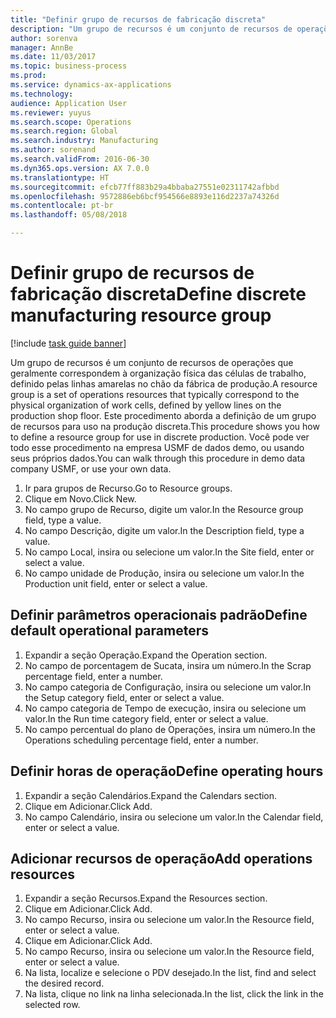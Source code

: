 ```yaml
--- 
title: "Definir grupo de recursos de fabricação discreta"
description: "Um grupo de recursos é um conjunto de recursos de operações que geralmente correspondem à organização física das células de trabalho, definido pelas linhas amarelas no chão da fábrica de produção."
author: sorenva
manager: AnnBe
ms.date: 11/03/2017
ms.topic: business-process
ms.prod: 
ms.service: dynamics-ax-applications
ms.technology: 
audience: Application User
ms.reviewer: yuyus
ms.search.scope: Operations
ms.search.region: Global
ms.search.industry: Manufacturing
ms.author: sorenand
ms.search.validFrom: 2016-06-30
ms.dyn365.ops.version: AX 7.0.0
ms.translationtype: HT
ms.sourcegitcommit: efcb77ff883b29a4bbaba27551e02311742afbbd
ms.openlocfilehash: 9572886eb6bcf954566e8893e116d2237a74326d
ms.contentlocale: pt-br
ms.lasthandoff: 05/08/2018

---
```

# <a name="define-discrete-manufacturing-resource-group"></a><span data-ttu-id="33c9a-103">Definir grupo de recursos de fabricação discreta</span><span class="sxs-lookup"><span data-stu-id="33c9a-103">Define discrete manufacturing resource group</span></span>

[!include [task guide banner](../../includes/task-guide-banner.md)]

<span data-ttu-id="33c9a-104">Um grupo de recursos é um conjunto de recursos de operações que geralmente correspondem à organização física das células de trabalho, definido pelas linhas amarelas no chão da fábrica de produção.</span><span class="sxs-lookup"><span data-stu-id="33c9a-104">A resource group is a set of operations resources that typically correspond to the physical organization of work cells, defined by yellow lines on the production shop floor.</span></span> <span data-ttu-id="33c9a-105">Este procedimento aborda a definição de um grupo de recursos para uso na produção discreta.</span><span class="sxs-lookup"><span data-stu-id="33c9a-105">This procedure shows you how to define a resource group for use in discrete production.</span></span> <span data-ttu-id="33c9a-106">Você pode ver todo esse procedimento na empresa USMF de dados demo, ou usando seus próprios dados.</span><span class="sxs-lookup"><span data-stu-id="33c9a-106">You can walk through this procedure in demo data company USMF, or use your own data.</span></span>

1. <span data-ttu-id="33c9a-107">Ir para grupos de Recurso.</span><span class="sxs-lookup"><span data-stu-id="33c9a-107">Go to Resource groups.</span></span>
2. <span data-ttu-id="33c9a-108">Clique em Novo.</span><span class="sxs-lookup"><span data-stu-id="33c9a-108">Click New.</span></span>
3. <span data-ttu-id="33c9a-109">No campo grupo de Recurso, digite um valor.</span><span class="sxs-lookup"><span data-stu-id="33c9a-109">In the Resource group field, type a value.</span></span>
4. <span data-ttu-id="33c9a-110">No campo Descrição, digite um valor.</span><span class="sxs-lookup"><span data-stu-id="33c9a-110">In the Description field, type a value.</span></span>
5. <span data-ttu-id="33c9a-111">No campo Local, insira ou selecione um valor.</span><span class="sxs-lookup"><span data-stu-id="33c9a-111">In the Site field, enter or select a value.</span></span>
6. <span data-ttu-id="33c9a-112">No campo unidade de Produção, insira ou selecione um valor.</span><span class="sxs-lookup"><span data-stu-id="33c9a-112">In the Production unit field, enter or select a value.</span></span>

## <a name="define-default-operational-parameters"></a><span data-ttu-id="33c9a-113">Definir parâmetros operacionais padrão</span><span class="sxs-lookup"><span data-stu-id="33c9a-113">Define default operational parameters</span></span>
1. <span data-ttu-id="33c9a-114">Expandir a seção Operação.</span><span class="sxs-lookup"><span data-stu-id="33c9a-114">Expand the Operation section.</span></span>
2. <span data-ttu-id="33c9a-115">No campo de porcentagem de Sucata, insira um número.</span><span class="sxs-lookup"><span data-stu-id="33c9a-115">In the Scrap percentage field, enter a number.</span></span>
3. <span data-ttu-id="33c9a-116">No campo categoria de Configuração, insira ou selecione um valor.</span><span class="sxs-lookup"><span data-stu-id="33c9a-116">In the Setup category field, enter or select a value.</span></span>
4. <span data-ttu-id="33c9a-117">No campo categoria de Tempo de execução, insira ou selecione um valor.</span><span class="sxs-lookup"><span data-stu-id="33c9a-117">In the Run time category field, enter or select a value.</span></span>
5. <span data-ttu-id="33c9a-118">No campo percentual do plano de Operações, insira um número.</span><span class="sxs-lookup"><span data-stu-id="33c9a-118">In the Operations scheduling percentage field, enter a number.</span></span>

## <a name="define-operating-hours"></a><span data-ttu-id="33c9a-119">Definir horas de operação</span><span class="sxs-lookup"><span data-stu-id="33c9a-119">Define operating hours</span></span>
1. <span data-ttu-id="33c9a-120">Expandir a seção Calendários.</span><span class="sxs-lookup"><span data-stu-id="33c9a-120">Expand the Calendars section.</span></span>
2. <span data-ttu-id="33c9a-121">Clique em Adicionar.</span><span class="sxs-lookup"><span data-stu-id="33c9a-121">Click Add.</span></span>
3. <span data-ttu-id="33c9a-122">No campo Calendário, insira ou selecione um valor.</span><span class="sxs-lookup"><span data-stu-id="33c9a-122">In the Calendar field, enter or select a value.</span></span>

## <a name="add-operations-resources"></a><span data-ttu-id="33c9a-123">Adicionar recursos de operação</span><span class="sxs-lookup"><span data-stu-id="33c9a-123">Add operations resources</span></span>
1. <span data-ttu-id="33c9a-124">Expandir a seção Recursos.</span><span class="sxs-lookup"><span data-stu-id="33c9a-124">Expand the Resources section.</span></span>
2. <span data-ttu-id="33c9a-125">Clique em Adicionar.</span><span class="sxs-lookup"><span data-stu-id="33c9a-125">Click Add.</span></span>
3. <span data-ttu-id="33c9a-126">No campo Recurso, insira ou selecione um valor.</span><span class="sxs-lookup"><span data-stu-id="33c9a-126">In the Resource field, enter or select a value.</span></span>
4. <span data-ttu-id="33c9a-127">Clique em Adicionar.</span><span class="sxs-lookup"><span data-stu-id="33c9a-127">Click Add.</span></span>
5. <span data-ttu-id="33c9a-128">No campo Recurso, insira ou selecione um valor.</span><span class="sxs-lookup"><span data-stu-id="33c9a-128">In the Resource field, enter or select a value.</span></span>
6. <span data-ttu-id="33c9a-129">Na lista, localize e selecione o PDV desejado.</span><span class="sxs-lookup"><span data-stu-id="33c9a-129">In the list, find and select the desired record.</span></span>
7. <span data-ttu-id="33c9a-130">Na lista, clique no link na linha selecionada.</span><span class="sxs-lookup"><span data-stu-id="33c9a-130">In the list, click the link in the selected row.</span></span>


